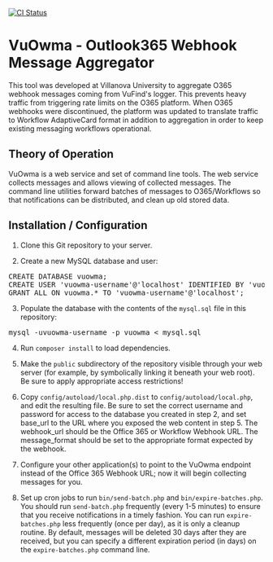 [![CI Status](https://github.com/FalveyLibraryTechnology/VuOwma/actions/workflows/ci.yaml/badge.svg?branch=dev)](https://github.com/FalveyLibraryTechnology/VuOwma/actions/workflows/ci.yaml)

# VuOwma - Outlook365 Webhook Message Aggregator

This tool was developed at Villanova University to aggregate O365 webhook messages coming from VuFind's logger.
This prevents heavy traffic from triggering rate limits on the O365 platform. When O365 webhooks were discontinued,
the platform was updated to translate traffic to Workflow AdaptiveCard format in addition to aggregation in order
to keep existing messaging workflows operational.

## Theory of Operation

VuOwma is a web service and set of command line tools. The web service collects messages and
allows viewing of collected messages. The command line utilities forward batches of messages
to O365/Workflows so that notifications can be distributed, and clean up old stored data.

## Installation / Configuration

1. Clone this Git repository to your server.

2. Create a new MySQL database and user:

<pre>
CREATE DATABASE vuowma;
CREATE USER 'vuowma-username'@'localhost' IDENTIFIED BY 'vuowma-password';
GRANT ALL ON vuowma.* TO 'vuowma-username'@'localhost';
</pre>

3. Populate the database with the contents of the `mysql.sql` file in this repository:

<pre>
mysql -uvuowma-username -p vuowma &lt; mysql.sql
</pre>

4. Run `composer install` to load dependencies.

5. Make the `public` subdirectory of the repository visible through your web server
(for example, by symbolically linking it beneath your web root). Be sure to apply
appropriate access restrictions!

6. Copy `config/autoload/local.php.dist` to `config/autoload/local.php`, and edit the
resulting file. Be sure to set the correct username and password for access to the
database you created in step 2, and set base_url to the URL where you exposed the
web content in step 5. The webhook_url should be the Office 365 or Workflow Webhook URL.
The message_format should be set to the appropriate format expected by the webhook.

7. Configure your other application(s) to point to the VuOwma endpoint instead of
the Office 365 Webhook URL; now it will begin collecting messages for you.

8. Set up cron jobs to run `bin/send-batch.php` and `bin/expire-batches.php`. You should
run `send-batch.php` frequently (every 1-5 minutes) to ensure that you receive notifications
in a timely fashion. You can run `expire-batches.php` less frequently (once per day),
as it is only a cleanup routine. By default, messages will be deleted 30 days after they
are received, but you can specify a different expiration period (in days) on the
`expire-batches.php` command line.
